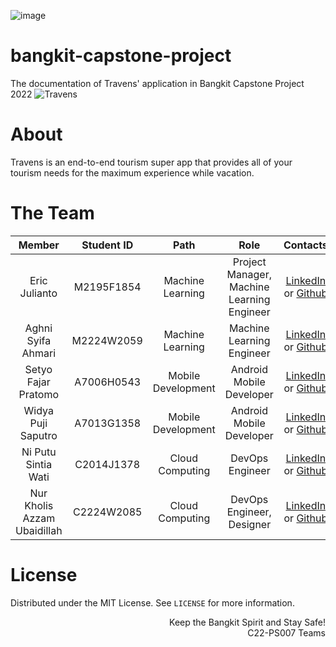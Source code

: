 ![image](https://user-images.githubusercontent.com/86970816/167998296-4756c025-f26f-4bd9-ae96-0ae0d46e9312.png)


# bangkit-capstone-project
The documentation of Travens' application in Bangkit Capstone Project 2022
![Travens](https://github.com/algonacci/Free-CDN/blob/main/Travens-CDN/Banner_Travens.png?raw=True)

# About
Travens is an end-to-end tourism super app that provides all of your tourism needs for the maximum experience while vacation.

# The Team

|            Member           | Student ID |        Path        |                    Role                    |                                                       Contacts                                                      |
| :-------------------------: | :--------: | :----------------: | :----------------------------------------: | :-----------------------------------------------------------------------------------------------------------------: |
|        Eric Julianto        | M2195F1854 |  Machine Learning  | Project Manager, Machine Learning Engineer |           [LinkedIn](https://www.linkedin.com/in/ericjulianto/) or [Github](https://github.com/algonacci)           |
|      Aghni Syifa Ahmari     | M2224W2059 |  Machine Learning  |          Machine Learning Engineer         |   [LinkedIn](https://www.linkedin.com/in/aghni-syifa-ahmari-a613a6206/) or [Github](https://github.com/aghnisyifa)  |
|     Setyo Fajar Pratomo     | A7006H0543 | Mobile Development |          Android Mobile Developer          |             [LinkedIn](https://www.linkedin.com/in/setyofajar/) or [Github](https://github.com/setyofp)             |
|      Widya Puji Saputro     | A7013G1358 | Mobile Development |          Android Mobile Developer          |    [LinkedIn](https://www.linkedin.com/in/widya-puji-saputro-bb8a74129/) or [Github](https://github.com/Widi-ps)    |
|     Ni Putu Sintia Wati     | C2014J1378 |   Cloud Computing  |               DevOps Engineer              |            [LinkedIn](https://www.linkedin.com/in/putusintia/) or [Github](https://github.com/sintiasnn)            |
| Nur Kholis Azzam Ubaidillah | C2224W2085 |   Cloud Computing  |          DevOps Engineer, Designer         | [LinkedIn](https://www.linkedin.com/in/azzam-ubaidillah-311b5319a/) or [Github](https://github.com/Azzamubaidillah) |

# License
Distributed under the MIT License. See `LICENSE` for more information.

<p align="right"> Keep the Bangkit Spirit and Stay Safe! <br> C22-PS007 Teams </p>
